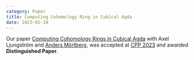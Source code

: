 ```yaml
---
category: Paper
title: Computing Cohomology Ring in Cubical Agda
date: 2023-01-10
---
```


Our paper [Computing Cohomology Rings in Cubical Agda](https://arxiv.org/abs/2212.04182)
with Axel Ljungström and [Anders Mörtberg](https://staff.math.su.se/anders.mortberg/),
was accepted at [CPP 2023](https://popl23.sigplan.org/home/CPP-2023#) and awarded
**Distinguished Paper**.